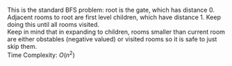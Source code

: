 This is the standard BFS problem: root is the gate, which has distance 0. Adjacent rooms to root are first level children, which have distance 1. Keep doing this until all rooms visited.  
Keep in mind that in expanding to children, rooms smaller than current room are either obstables (negative valued) or visited rooms so it is safe to just skip them.  
Time Complexity: <span class="inlinecode">$O(n^2)$</span>